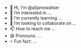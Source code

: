 - 👋 Hi, I’m @alijanowaliser
- 👀 I’m interested in ...
- 🌱 I’m currently learning ...
- 💞️ I’m looking to collaborate on ...
- 📫 How to reach me ...
- 😄 Pronouns: ...
- ⚡ Fun fact: ...

<!---
alijanowaliser/alijanowaliser is a ✨ special ✨ repository because its `README.md` (this file) appears on your GitHub profile.
You can click the Preview link to take a look at your changes.
--->
